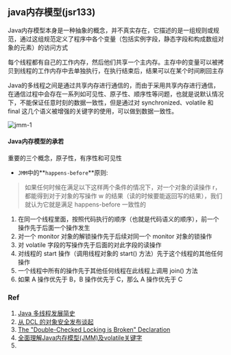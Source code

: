 ## java内存模型(jsr133) 
Java内存模型本身是一种抽象的概念，并不真实存在，它描述的是一组规则或规范，通过这组规范定义了程序中各个变量（包括实例字段，静态字段和构成数组对象的元素）的访问方式  

每个线程都有自己的工作内存，然后他们共享一个主内存。主存中的变量可以被拷贝到线程的工作内存中去单独执行，在执行结束后，结果可以在某个时间刷回主存   

Java的多线程之间是通过共享内存进行通信的，而由于采用共享内存进行通信，在通信过程中会存在一系列如可见性、原子性、顺序性等问题，也就是说默认情况下，不能保证任意时刻的数据一致性，但是通过对 synchronized、volatile 和 final 这几个语义被增强的关键字的使用，可以做到数据一致性。  

![jmm-1](..\..\pic\jmm-1.png)  

#### Java内存模型的承若 

重要的三个概念，原子性，有序性和可见性





* `JMM`中的**`happens-before`**原则:  

> 如果任何时候在满足以下这样两个条件的情况下，对一个对象的读操作 r，都能得到对于对象的写操作 w 的结果（读的时候要能返回写的结果），我们就认为它就是满足 happens-before 一致性的

1. 在同一个线程里面，按照代码执行的顺序（也就是代码语义的顺序），前一个操作先于后面一个操作发生
2. 对一个 monitor 对象的解锁操作先于后续对同一个 monitor 对象的锁操作
3. 对 volatile 字段的写操作先于后面的对此字段的读操作
4. 对线程的 start 操作（调用线程对象的 start() 方法）先于这个线程的其他任何操作
5. 一个线程中所有的操作先于其他任何线程在此线程上调用 join() 方法
6. 如果 A 操作优先于 B，B 操作优先于 C，那么 A 操作优先于 C 




### Ref 
1. [Java 多线程发展简史](http://www.raychase.net/698) 
2. [从 DCL 的对象安全发布谈起](http://www.raychase.net/1887) 
3. [The "Double-Checked Locking is Broken" Declaration](http://www.cs.umd.edu/~pugh/java/memoryModel/DoubleCheckedLocking.html)
4. [全面理解Java内存模型(JMM)及volatile关键字](https://blog.csdn.net/javazejian/article/details/72772461)
5. 